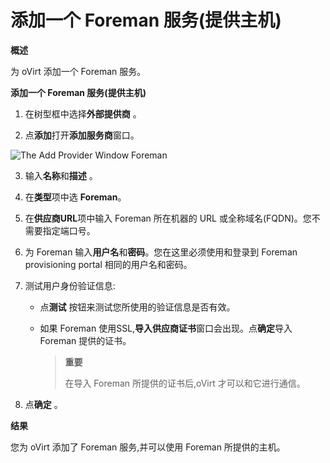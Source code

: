 # 添加一个 Foreman 服务(提供主机)

**概述**

为 oVirt 添加一个 Foreman 服务。

**添加一个 Foreman 服务(提供主机)**

1. 在树型框中选择**外部提供商** 。

2. 点**添加**打开**添加服务商**窗口。

 ![The Add Provider Window Foreman](images/External_Providers_the_add_provider_window_foreman.png)

3. 输入**名称**和**描述** 。

4. 在**类型**项中选 **Foreman**。

5. 在**供应商URL**项中输入 Foreman 所在机器的 URL 或全称域名(FQDN)。您不需要指定端口号。

6. 为 Foreman 输入**用户名**和**密码**。您在这里必须使用和登录到 Foreman provisioning portal 相同的用户名和密码。

7. 测试用户身份验证信息:

   * 点**测试** 按钮来测试您所使用的验证信息是否有效。

   * 如果 Foreman 使用SSL,**导入供应商证书**窗口会出现。点**确定**导入 Foreman 提供的证书。

     > **重要**
     >
     > 在导入 Foreman 所提供的证书后,oVirt 才可以和它进行通信。

8. 点**确定** 。

**结果**

您为 oVirt 添加了 Foreman 服务,并可以使用 Foreman 所提供的主机。
